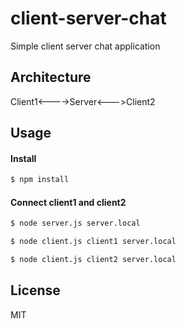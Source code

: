 # client-server-chat

Simple client server chat application

## Architecture

  Client1<---->Server<--->Client2
  
## Usage

#### Install

```sh
$ npm install
```


#### Connect client1 and client2

```sh
$ node server.js server.local

$ node client.js client1 server.local

$ node client.js client2 server.local
```

## License 
MIT

